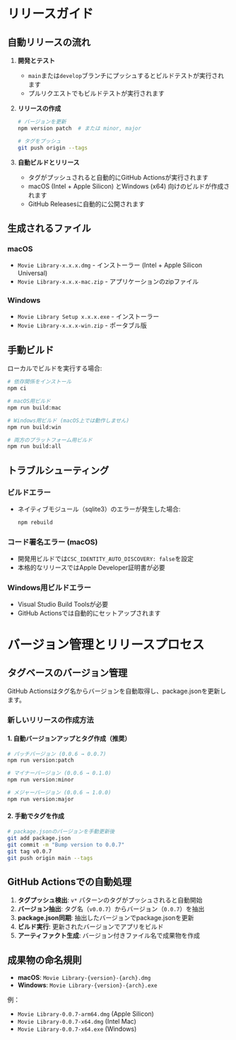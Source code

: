 # リリースガイド

## 自動リリースの流れ

1. **開発とテスト**
   - `main`または`develop`ブランチにプッシュするとビルドテストが実行されます
   - プルリクエストでもビルドテストが実行されます

2. **リリースの作成**
   ```bash
   # バージョンを更新
   npm version patch  # または minor, major
   
   # タグをプッシュ
   git push origin --tags
   ```

3. **自動ビルドとリリース**
   - タグがプッシュされると自動的にGitHub Actionsが実行されます
   - macOS (Intel + Apple Silicon) とWindows (x64) 向けのビルドが作成されます
   - GitHub Releasesに自動的に公開されます

## 生成されるファイル

### macOS
- `Movie Library-x.x.x.dmg` - インストーラー (Intel + Apple Silicon Universal)
- `Movie Library-x.x.x-mac.zip` - アプリケーションのzipファイル

### Windows
- `Movie Library Setup x.x.x.exe` - インストーラー
- `Movie Library-x.x.x-win.zip` - ポータブル版

## 手動ビルド

ローカルでビルドを実行する場合:

```bash
# 依存関係をインストール
npm ci

# macOS用ビルド
npm run build:mac

# Windows用ビルド (macOS上では動作しません)
npm run build:win

# 両方のプラットフォーム用ビルド
npm run build:all
```

## トラブルシューティング

### ビルドエラー
- ネイティブモジュール（sqlite3）のエラーが発生した場合:
  ```bash
  npm rebuild
  ```

### コード署名エラー (macOS)
- 開発用ビルドでは`CSC_IDENTITY_AUTO_DISCOVERY: false`を設定
- 本格的なリリースではApple Developer証明書が必要

### Windows用ビルドエラー
- Visual Studio Build Toolsが必要
- GitHub Actionsでは自動的にセットアップされます

# バージョン管理とリリースプロセス

## タグベースのバージョン管理

GitHub Actionsはタグ名からバージョンを自動取得し、package.jsonを更新します。

### 新しいリリースの作成方法

#### 1. 自動バージョンアップとタグ作成（推奨）
```bash
# パッチバージョン (0.0.6 → 0.0.7)
npm run version:patch

# マイナーバージョン (0.0.6 → 0.1.0)
npm run version:minor

# メジャーバージョン (0.0.6 → 1.0.0)
npm run version:major
```

#### 2. 手動でタグを作成
```bash
# package.jsonのバージョンを手動更新後
git add package.json
git commit -m "Bump version to 0.0.7"
git tag v0.0.7
git push origin main --tags
```

## GitHub Actionsでの自動処理

1. **タグプッシュ検出**: `v*` パターンのタグがプッシュされると自動開始
2. **バージョン抽出**: タグ名（`v0.0.7`）からバージョン（`0.0.7`）を抽出
3. **package.json同期**: 抽出したバージョンでpackage.jsonを更新
4. **ビルド実行**: 更新されたバージョンでアプリをビルド
5. **アーティファクト生成**: バージョン付きファイル名で成果物を作成

## 成果物の命名規則

- **macOS**: `Movie Library-{version}-{arch}.dmg`
- **Windows**: `Movie Library-{version}-{arch}.exe`

例：
- `Movie Library-0.0.7-arm64.dmg` (Apple Silicon)
- `Movie Library-0.0.7-x64.dmg` (Intel Mac)
- `Movie Library-0.0.7-x64.exe` (Windows)
